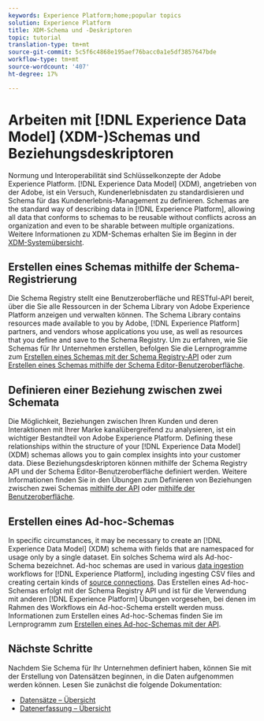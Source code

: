 ```yaml
---
keywords: Experience Platform;home;popular topics
solution: Experience Platform
title: XDM-Schema und -Deskriptoren
topic: tutorial
translation-type: tm+mt
source-git-commit: 5c5f6c4868e195aef76bacc0a1e5df3857647bde
workflow-type: tm+mt
source-wordcount: '407'
ht-degree: 17%

---
```



# Arbeiten mit [!DNL Experience Data Model] (XDM-)Schemas und Beziehungsdeskriptoren

Normung und Interoperabilität sind Schlüsselkonzepte der Adobe Experience Platform. [!DNL Experience Data Model] (XDM), angetrieben von der Adobe, ist ein Versuch, Kundenerlebnisdaten zu standardisieren und Schema für das Kundenerlebnis-Management zu definieren. Schemas are the standard way of describing data in [!DNL Experience Platform], allowing all data that conforms to schemas to be reusable without conflicts across an organization and even to be sharable between multiple organizations. Weitere Informationen zu XDM-Schemas erhalten Sie im Beginn in der [XDM-Systemübersicht](../xdm/home.md).

## Erstellen eines Schemas mithilfe der Schema-Registrierung

Die Schema Registry stellt eine Benutzeroberfläche und RESTful-API bereit, über die Sie alle Ressourcen in der Schema Library von Adobe Experience Platform anzeigen und verwalten können. The Schema Library contains resources made available to you by Adobe, [!DNL Experience Platform] partners, and vendors whose applications you use, as well as resources that you define and save to the Schema Registry. Um zu erfahren, wie Sie Schemas für Ihr Unternehmen erstellen, befolgen Sie die Lernprogramme zum [Erstellen eines Schemas mit der Schema Registry-API](../xdm/tutorials/create-schema-api.md) oder zum [Erstellen eines Schemas mithilfe der Schema Editor-Benutzeroberfläche](../xdm/tutorials/create-schema-ui.md).

## Definieren einer Beziehung zwischen zwei Schemata

Die Möglichkeit, Beziehungen zwischen Ihren Kunden und deren Interaktionen mit Ihrer Marke kanalübergreifend zu analysieren, ist ein wichtiger Bestandteil von Adobe Experience Platform. Defining these relationships within the structure of your [!DNL Experience Data Model] (XDM) schemas allows you to gain complex insights into your customer data. Diese Beziehungsdeskriptoren können mithilfe der Schema Registry API und der Schema Editor-Benutzeroberfläche definiert werden. Weitere Informationen finden Sie in den Übungen zum Definieren von Beziehungen zwischen zwei Schemas [mithilfe der API](../xdm/tutorials/relationship-api.md) oder [mithilfe der Benutzeroberfläche](../xdm/tutorials/relationship-ui.md).

## Erstellen eines Ad-hoc-Schemas

In specific circumstances, it may be necessary to create an [!DNL Experience Data Model] (XDM) schema with fields that are namespaced for usage only by a single dataset. Ein solches Schema wird als Ad-hoc-Schema bezeichnet. Ad-hoc schemas are used in various [data ingestion](../ingestion/home.md) workflows for [!DNL Experience Platform], including ingesting CSV files and creating certain kinds of [source connections](../sources/home.md). Das Erstellen eines Ad-hoc-Schemas erfolgt mit der Schema Registry API und ist für die Verwendung mit anderen [!DNL Experience Platform] Übungen vorgesehen, bei denen im Rahmen des Workflows ein Ad-hoc-Schema erstellt werden muss. Informationen zum Erstellen eines Ad-hoc-Schemas finden Sie im Lernprogramm zum [Erstellen eines Ad-hoc-Schemas mit der API](../xdm/tutorials/ad-hoc.md).

## Nächste Schritte

Nachdem Sie Schema für Ihr Unternehmen definiert haben, können Sie mit der Erstellung von Datensätzen beginnen, in die Daten aufgenommen werden können. Lesen Sie zunächst die folgende Dokumentation:

* [Datensätze – Übersicht](../catalog/datasets/overview.md)
* [Datenerfassung – Übersicht](../ingestion/home.md)